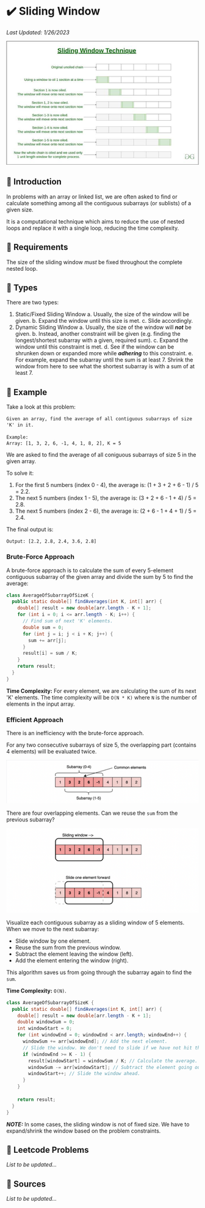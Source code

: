 # :heavy_check_mark: Sliding Window
*Last Updated: 1/26/2023*

![Image of a sliding window](../../images/patterns/sliding-window/sliding-window.png)

## :round_pushpin: Introduction
In problems with an array or linked list, we are often asked to find or calculate something among all the contiguous subarrays (or sublists) of a given size.

It is a computational technique which aims to reduce the use of nested loops and replace it with a single loop, reducing the time complexity.

## :round_pushpin: Requirements
The size of the sliding window *must* be fixed throughout the complete nested loop.

## :round_pushpin: Types
There are two types:
1. Static/Fixed Sliding Window
  a. Usually, the size of the window will be given.
  b. Expand the window until this size is met.
  c. Slide accordingly.
2. Dynamic Sliding Window
  a. Usually, the size of the window will ***not*** be given.
  b. Instead, another constraint will be given (e.g. finding the longest/shortest subarray with a given, required sum).
  c. Expand the window until this constraint is met.
  d. See if the window can be shrunken down or expanded more while ***adhering*** to this constraint.
  e. For example, expand the subarray until the sum is at least 7. Shrink the window from here to see what the shortest subarray is with a sum of at least 7.

## :round_pushpin: Example
Take a look at this problem:
```
Given an array, find the average of all contiguous subarrays of size 'K' in it.

Example:
Array: [1, 3, 2, 6, -1, 4, 1, 8, 2], K = 5
```

We are asked to find the average of all coniguous subarrays of size 5 in the given array.

To solve it:
1. For the first 5 numbers (index 0 - 4), the average is: (1 + 3 + 2 + 6 - 1) / 5 = 2.2.
2. The next 5 numbers (index 1 - 5), the average is: (3 + 2 + 6 - 1 + 4) / 5 = 2.8.
3. The next 5 numbers (index 2 - 6), the average is: (2 + 6 - 1 + 4 + 1) / 5 = 2.4.

The final output is:
```
Output: [2.2, 2.8, 2.4, 3.6, 2.8]
```

### Brute-Force Approach
A brute-force approach is to calculate the sum of every 5-element contiguous subarray of the given array and divide the sum by 5 to find the average:
```java
class AverageOfSubarrayOfSizeK {
  public static double[] findAverages(int K, int[] arr) {
    double[] result = new double[arr.length - K + 1];
    for (int i = 0; i <= arr.length - K; i++) {
      // Find sum of next 'K' elements.
      double sum = 0;
      for (int j = i; j < i + K; j++) {
        sum += arr[j];
      }
      result[i] = sum / K;
    }
    return result;
  }
}
```
**Time Complexity:** For every element, we are calculating the sum of its next 'K' elements. The time complexity will be `O(N * K)` where `N` is the number of elements in the input array.

### Efficient Approach
There is an inefficiency with the brute-force approach.

For any two consecutive subarrays of size 5, the overlapping part (contains 4 elements) will be evaluated twice.

![Image of overlapping portion of the method](../../images/patterns/sliding-window/sliding-window-overlapping.png)

There are four overlapping elements. Can we reuse the `sum` from the previous subarray?

![Image of the sliding window method](../../images/patterns/sliding-window/sliding-window-example.png)

Visualize each contiguous subarray as a sliding window of 5 elements. When we move to the next subarray:
- Slide window by one element.
- Reuse the sum from the previous window.
- Subtract the element leaving the window (left).
- Add the element entering the window (right).

This algorithm saves us from going through the subarray again to find the `sum`.

**Time Complexity:** `O(N)`.
```java
class AverageOfSubarrayOfSizeK {
  public static double[] findAverages(int K, int[] arr) {
    double[] result = new double[arr.length - K + 1];
    double windowSum = 0;
    int windowStart = 0;
    for (int windowEnd = 0; windowEnd < arr.length; windowEnd++) {
      windowSum += arr[windowEnd]; // Add the next element.
      // Slide the window. We don't need to slide if we have not hit the required window size of 'k'.
      if (windowEnd >= K - 1) {
        result[windowStart] = windowSum / K; // Calculate the average.
        windowSum -= arr[windowStart]; // Subtract the element going out.
        windowStart++; // Slide the window ahead.
      }
    }

    return result;
  }
}
```

***NOTE:*** In some cases, the sliding window is not of fixed size. We have to expand/shrink the window based on the problem constraints.

## :round_pushpin: Leetcode Problems
*List to be updated...*


## :round_pushpin: Sources
*List to be updated...*
